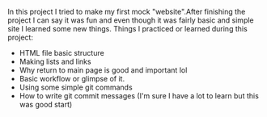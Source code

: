 In this project I tried to make my first mock "website".After finishing the project I can say it was fun and even though it was fairly basic and simple site I learned some new things.
Things I practiced or learned during this project:

- HTML file basic structure
- Making lists and links
- Why return to main page is good and important lol
- Basic workflow or glimpse of it.
- Using some simple git commands
- How to write git commit messages (I'm sure I have a lot to learn but this was good start)
